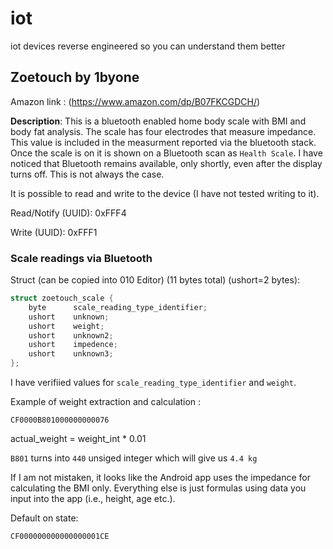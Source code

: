 # iot
iot devices reverse engineered so you can understand them better

## Zoetouch by 1byone
Amazon link : (https://www.amazon.com/dp/B07FKCGDCH/)

**Description**: This is a bluetooth enabled home body scale with BMI and body fat analysis. The scale has four electrodes that measure impedance. This value is included in the measurment reported via the bluetooth stack. Once the scale is on it is shown on a Bluetooth scan as ```Health Scale```. I have noticed that Bluetooth remains available, only shortly, even after the display turns off. This is not always the case. 

It is possible to read and write to the device (I have not tested writing to it).

Read/Notify (UUID): 0xFFF4 

Write (UUID): 0xFFF1 

### Scale readings via Bluetooth
Struct (can be copied into 010 Editor) (11 bytes total) (ushort=2 bytes):
```c
struct zoetouch_scale {  
    byte      scale_reading_type_identifier;
    ushort    unknown;
    ushort    weight;
    ushort    unknown2;
    ushort    impedence;
    ushort    unknown3;
};
```
I have verifiied values for ```scale_reading_type_identifier``` and ```weight```. 

Example of weight extraction and calculation :

```CF0000B801000000000076```

actual_weight = weight_int * 0.01

```B801``` turns into ```440``` unsiged integer which will give us ```4.4 kg```

If I am not mistaken, it looks like the Android app uses the impedance for calculating the BMI only. Everything else is just formulas using data you input into the app (i.e., height, age etc.).

Default on state:

```CF000000000000000001CE```

